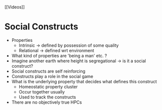 [[Videos]]

# Social Constructs
- Properties
	- Intrinsic -> defined by possession of some quality
	- Relational -> defined wrt environment
- What kind of properties are 'being a man' etc. ?
- Imagine another earth where height is segregational -> is it a social construct?
- Social constructs are self reinforcing
- Constructs play a role in the social game
- What is the underlying property that decides what defines this construct
	- Homeostatic property cluster
	- Occur together usually
	- Used to track the constructs
- There are no objectively true HPCs

